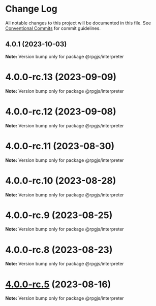 # Change Log

All notable changes to this project will be documented in this file.
See [Conventional Commits](https://conventionalcommits.org) for commit guidelines.

## 4.0.1 (2023-10-03)

**Note:** Version bump only for package @rpgjs/interpreter





# 4.0.0-rc.13 (2023-09-09)

**Note:** Version bump only for package @rpgjs/interpreter





# 4.0.0-rc.12 (2023-09-08)

**Note:** Version bump only for package @rpgjs/interpreter





# 4.0.0-rc.11 (2023-08-30)

**Note:** Version bump only for package @rpgjs/interpreter





# 4.0.0-rc.10 (2023-08-28)

**Note:** Version bump only for package @rpgjs/interpreter





# 4.0.0-rc.9 (2023-08-25)

**Note:** Version bump only for package @rpgjs/interpreter





# 4.0.0-rc.8 (2023-08-23)

**Note:** Version bump only for package @rpgjs/interpreter





# [4.0.0-rc.5](https://github.com/RSamaium/RPG-JS/compare/v4.0.0-rc.4...v4.0.0-rc.5) (2023-08-16)

**Note:** Version bump only for package @rpgjs/interpreter
